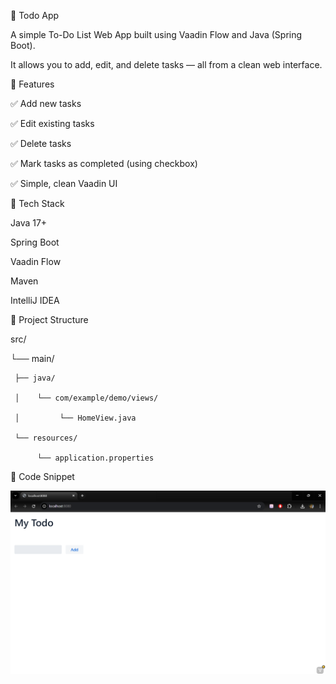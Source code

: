🧾 Todo App 


A simple To-Do List Web App built using Vaadin Flow and Java (Spring Boot).

It allows you to add, edit, and delete tasks — all from a clean web interface.


🚀 Features


✅ Add new tasks

✅ Edit existing tasks

✅ Delete tasks

✅ Mark tasks as completed (using checkbox)

✅ Simple, clean Vaadin UI


🧩 Tech Stack


Java 17+

Spring Boot

Vaadin Flow

Maven 

IntelliJ IDEA


📂 Project Structure


src/

 └── main/
 
     ├── java/
     
     │    └── com/example/demo/views/
     
     │         └── HomeView.java
     
     └── resources/
     
          └── application.properties


🧩 Code Snippet


![image alt](https://github.com/Khushi-py/to-do-vaddin/blob/9facb806ad308511f450f0e45ddc810ced311203/Screenshot%20(518).png)



